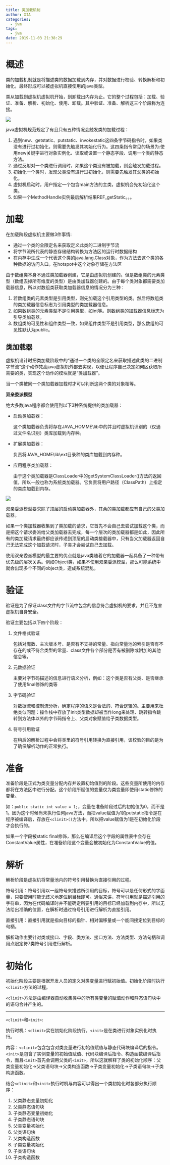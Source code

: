 ```yaml
---
title: 类加载机制
author: XIA
categories:
  - jvm
tags:
  - jvm
date: 2019-11-03 21:38:29
---
```


# 概述

类的加载机制就是将描述类的数据加载到内存，并对数据进行校验、转换解析和初始化，最终形成可以被虚拟机直接使用的java类型。

类从加载到虚拟机虚拟机开始，到卸载出内存为止。它的整个过程包括：加载、验证、准备、解析、初始化、使用、卸载。其中验证、准备、解析这三个阶段称为连接。

![](https://xbxblog2.bj.bcebos.com/类加载机制/classLife.png?authorization=bce-auth-v1/0b8f90ee057342ce960257df33e0ec7b/2019-12-23T11:25:34Z/-1/host/e2d5cee84f42231621a9a604be6e849ae93c77d38fd25933a9040f224c7b0595)

java虚拟机规范规定了有且只有五种情况会触发类的加载过程：

1. 遇到new、getstatic、putstatic、invokestatic这四条字节码指令时，如果类没有进行过初始化，则需要先触发其初始化行为。这四条指令常见的场景为:使用new关键字进行对象实例化、读取或设置一个静态字段、调用一个类的静态方法。
2. 通过反射对一个类进行调用时，如果这个类没有被加载，则会触发加载过程。
3. 初始化一个类时，发现父类没有进行过初始化，则需要先触发其父类的初始化。
4. 虚拟机启动时，用户指定一个包含main方法的主类，虚拟机会先初始化这个类。
5. 如果一个MethodHandle实例最后解析结果REF_getStatic。。。

# 加载

在加载阶段虚拟机主要做3件事情:

+ 通过一个类的全限定名来获取定义此类的二进制字节流
+ 将字节流所代表的静态存储结构转换为方法区的运行时数据结构
+ 在内存中生成一个代表这个类的java.lang.Class对象，作为方法去这个类的各种数据的访问入口。在hotspot中这个对象存储在方法区

由于数组类本身不通过类加载器创建，它是由虚拟机创建的。但是数组类的元素类型（数组去掉所有维度的类型）是由类加载器创建的。由于每个类对象都需要类加载器信息，所以对数组类获取类加载器信息的情况分为三种：

1. 若数组类的元素类型是引用类型，则先加载这个引用类型的类。然后将数组类的类加载器信息标志为引用类型的类加载器信息。
2. 如果数组类的元素类型不是引用类型，如int等。则数组类的加载器信息标志为引导类加载器。
3. 数组类的可见性和组件类型一致，如果组件类型不是引用类型，那么数组的可见性默认为public。

## 类加载器

虚拟机设计时把类加载阶段中的“通过一个类的全限定名来获取描述此类的二进制字节流”这个动作梵高java虚拟机外部去实现，以便让程序自己决定如何区获取所需要的类，实现这个动作的模块就是“类加载器”。

当一个类被同一个类加载器加载时才可以判断这两个类的对象相等。

**双亲委派模型**

绝大多数java程序都会使用到以下3种系统提供的类加载器：

+ 启动类加载器：

  这个类加载器负责将存在JAVA_HOMME\lib中的并且时虚拟机识别的（仅通过文件名识别）类库加载到内存种。

+ 扩展类加载器：

  负责将JAVA_HOME\lib\ext目录种的类库加载到内存种。

+ 应用程序类加载器：

  由于这个类加载器是ClassLoader中的getSystemClassLoader()方法的返回值，所以一般也称为系统类加载器。它负责将用户路径（ClassPath）上指定的类库加载到内存。

![](https://xbxblog2.bj.bcebos.com/类加载机制/双亲委派.png?authorization=bce-auth-v1/0b8f90ee057342ce960257df33e0ec7b/2019-12-23T11:25:59Z/-1/host/7b5af2f91249ff4d1aa4a6572fba288ca59005321e4b685ba8a49e731d81769f)

双亲委派模型要求除了顶层的启动类加载器外，其余的类加载都应有自己的父类加载器。

如果一个类加载器收集到了类加载的请求，它首先不会自己去尝试加载这个类，而是把这个请求委派给父类加载器去完成，每一个层次的类加载器都是如此，因此所有的类加载请求最终都应该传递到顶层的启动类接载器中，只有当父加载器返回自己无法完成这个加载请求时，子类才会尝试自己去加载。

使用双亲委派模型的最主要的优点就是java类随着它的加载器一起具备了一种带有优先级的层次关系。例如Object类，如果不使用双亲委派模型，那么可能系统中就会出现多个不同的object类，造成系统混乱。

# 验证

验证是为了保证class文件的字节流中包含的信息符合虚拟机的要求，并且不危害虚拟机自身安全。

验证主要包括以下四个阶段：

1. 文件格式验证

   包括对魔数、主次版本号、是否有不支持的常量、指向常量池的索引是否有不存在的或不符合类型的常量、class文件各个部分是否有被删除或附加的其他信息等。

2. 元数据验证

   主要对字节码描述的信息进行语义分析，例如：这个类是否有父类、是否继承了使用final修饰的类等

3. 字节码验证

   对数据流和控制流分析，确定程序的语义是合法的、符合逻辑的。主要用来杜绝类似问题：操作栈中存放了init类型数据却被当作long来处理、跳转指令跳转到方法体以外的字节码指令上、父类对象赋值给子类数据类型。

4. 符号引用验证

   在稍后的解析过程中会将类里的符号引用转换为直接引用，该校验的目的是为了确保解析动作的正常执行。

# 准备

准备阶段是正式为类变量分配内存并设置初始值到的阶段。这些变量所使用的内存都将在方法区中进行分配。这个阶段所赋值的变量仅为类变量即使用static修饰的变量。

如：`public static int value = 1;`，变量在准备阶段过后的初始值为0，而不是1。因为这个时候尚未执行任何java方法，而把value赋值为1的putstatic指令是在程序被编译后，存放在`<clinit>()`方法中。所以把value赋值为1是在初始化阶段才会执行的。

如果一个字段被static final修饰，那么在编译后这个字段的属性表中会存在ConstantValue属性，在准备阶段这个变量会被初始化为ConstantValue的值。

# 解析

解析阶段是虚拟机将常量池内的符号引用替换为直接引用的过程。

符号引用：符号引用以一组符号来描述所引用的目标，符号可以是任何形式的字面量，只要使用时能无歧义地定位到目标即可。通俗来讲，符号引用就是描述引用的字符串，因为在代码编译时并不能确定所要引用的目标已经加载到内存中，所以无法给出准确的位置，在解析时通过符号引用进行解析为直接引用。

直接引用：直接引用就是指向目标的指针、相对偏移量或一个能间接定位到目标的句柄。

解析动作主要针对类或接口、字段、类方法、接口方法、方法类型、方法句柄和调用点限定符7类符号引用进行解析。

# 初始化

初始化阶段主要是根据开发人员的定义对类变量进行赋初始值。初始化阶段时执行`<clinit>`方法的过程。

`<clinit>`方法是由编译器自动收集类中的所有类变量的赋值动作和静态语句块中的语句合并产生的。



-------

`<clinit>`和`<init>`:

执行时机：`<clinit>`实在初始化阶段执行。`<init>`是在类进行对象实例化时执行。

内容：`<clinit>`包含包含对类变量进行初始值赋值与静态代码块编译后的指令。`<init>`是包含了实例变量的初始值赋值、代码块编译后指令、构造函数编译后指令，而且`<init>`首先会调用父类的`<init>`，所以这就解释了类的初始化顺序：父类变量初始化->父类语句块->父类构造函数->子类变量初始化->子类语句块->子类构造函数。

结合`<clinit>`和`<init>`执行时机与内容可以得出一个类初始化时各部分执行顺序：

1. 父类静态变量初始化
2. 父类静态语句块
3. 子类静态变量初始化
4. 子类静态语句块
5. 父类变量初始化
6. 父类语句块
7. 父类构造函数
8. 子类变量初始化
9. 子类语句块
10. 子类构造函数









